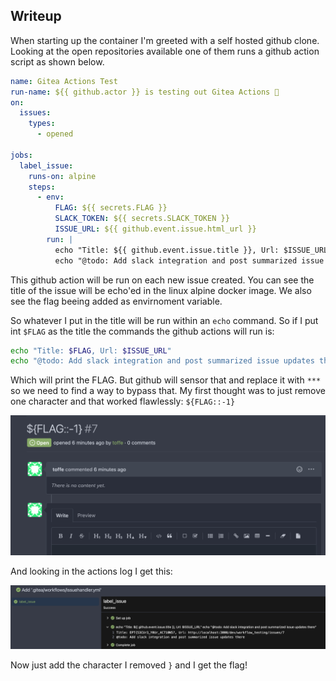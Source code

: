 ## Writeup

When starting up the container I'm greeted with a self hosted github clone. Looking at the open repositories available one of them runs a github action script as shown below.

```yaml
name: Gitea Actions Test
run-name: ${{ github.actor }} is testing out Gitea Actions 🚀
on:
  issues:
    types:
      - opened

jobs:
  label_issue:
    runs-on: alpine
    steps:
      - env:
          FLAG: ${{ secrets.FLAG }}
          SLACK_TOKEN: ${{ secrets.SLACK_TOKEN }}
          ISSUE_URL: ${{ github.event.issue.html_url }}
        run: |
          echo "Title: ${{ github.event.issue.title }}, Url: $ISSUE_URL"
          echo "@todo: Add slack integration and post summarized issue updates there"
```

This github action will be run on each new issue created. You can see the title of the issue will be echo'ed in the linux alpine docker image. We also see the flag beeing added as envirnoment variable.

So whatever I put in the title will be run within an `echo` command. So if I put int `$FLAG` as the title the commands the github actions will run is:

```bash
echo "Title: $FLAG, Url: $ISSUE_URL"
echo "@todo: Add slack integration and post summarized issue updates there $FLAG:"
```

Which will print the FLAG. But github will sensor that and replace it with `***` so we need to find a way to bypass that. My first thought was to just remove one character and that worked flawlessly: `${FLAG::-1}`

![injection](ss-inject.png)

And looking in the actions log I get this:

![flag](ss-flag.png)

Now just add the character I removed `}` and I get the flag! 